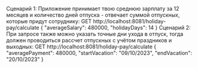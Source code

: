 Сценарий 1: Приложение принимает твою среднюю зарплату за 12 месяцев и количество дней отпуска - отвечает суммой отпускных, которые придут сотруднику: GET http://localhost:8081/holiday-pay/calculate { "averageSalary": 480000, "holidayDays": 14 }
Сценарий 2: При запросе также можно указать точные дни ухода в отпуск, тогда должен проводиться рассчет отпускных с учётом праздников и выходных: GET http://localhost:8081/holiday-pay/calculate { "averagePayment": 480000, "startVacation": "09/10/2023", "endVacation": "20/10/2023" }
